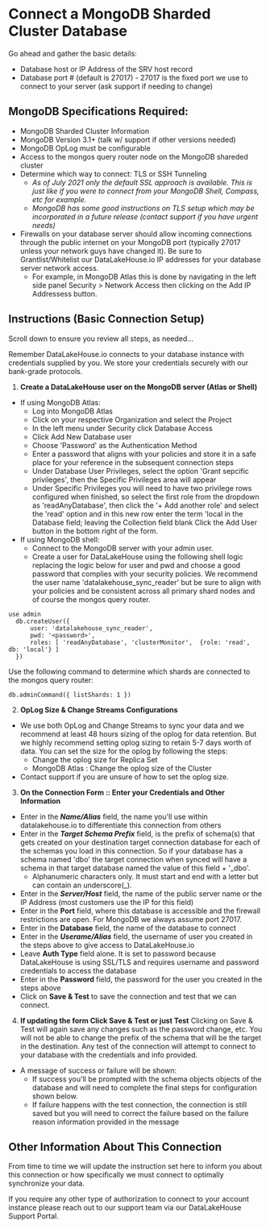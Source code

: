 # Connect a MongoDB Sharded Cluster Database

Go ahead and gather the basic details:

* Database host or IP Address of the SRV host record
* Database port # (default is 27017) - 27017 is the fixed port we use to connect to your server (ask support if needing to change)

## MongoDB Specifications Required:

* MongoDB Sharded Cluster Information
* MongoDB Version 3.1+ (talk w/ support if other versions needed)
* MongoDB OpLog must be configurable
* Access to the mongos query router node on the MongoDB shareded cluster
* Determine which way to connect: TLS or SSH Tunneling
    * *As of July 2021 only the default SSL approach is available. This is just like if you were to connect from your MongoDB Shell, Compass, etc for example.*
     * *MongoDB has some good instructions on TLS setup which may be incorporated in a future release (contact support if you have urgent needs)*
* Firewalls on your database server should allow incoming connections through the public internet on your MongoDB port (typically 27017 unless your network guys have changed it).  Be sure to Grantlist/Whitelist our DataLakeHouse.io IP addresses for your database server network access.
    * For example, in MongoDB Atlas this is done by navigating in the left side panel Security > Network Access then clicking on the Add IP Addressess button.

## Instructions (Basic Connection Setup)

Scroll down to ensure you review all steps, as needed...

Remember DataLakeHouse.io connects to your database instance with credentials supplied by you. We store your credentials securely with our bank-grade protocols.

1. **Create a DataLakeHouse user on the MongoDB server (Atlas or Shell)**
* If using MongoDB Atlas:
    * Log into MongoDB Atlas
    * Click on your respective Organization and select the Project
    * In the left menu under Security click Database Access
    * Click Add New Database user
    * Choose 'Password' as the Authentication Method
    * Enter a password that aligns with your policies and store it in a safe place for your reference in the subsequent connection steps
    * Under Database User Privileges, select the option 'Grant sepcific privileges', then the Specific Privileges area will appear
    * Under Specific Privileges you will need to have two privilege rows configured when finished, so select the first role from the dropdown as 'readAnyDatabase', then click the '+ Add another role' and select the 'read' option and in this new row enter the term 'local in the Database field; leaving the Collection field blank
Click the Add User button in the bottom right of the form.
* If using MongoDB shell:
    * Connect to the MongoDB server with your admin user.
    * Create a user for DataLakeHouse using the following shell logic replacing the logic below for user and pwd <password> and choose a good password that complies with your security policies. We recommend the user name 'datalakehouse_sync_reader' but be sure to align with your policies and be consistent across all primary shard nodes and of course the mongos query router.
```
use admin
  db.createUser({
      user: 'datalakehouse_sync_reader',
      pwd: '<password>',
      roles: [ 'readAnyDatabase', 'clusterMonitor',  {role: 'read', db: 'local'} ]
  })
```
    
Use the following command to determine which shards are connected to the mongos query router:
    
`db.adminCommand({ listShards: 1 })`
    
2. **OpLog Size & Change Streams Configurations**
* We use both OpLog and Change Streams to sync your data and we recommend at least 48 hours sizing of the oplog for data retention. But we highly recommend setting oplog sizing to retain 5-7 days worth of data.  You can set the size for the oplog by following the steps:
    * Change the oplog size for Replica Set
    * MongoDB Atlas : Change the oplog size of the Cluster
* Contact support if you are unsure of how to set the oplog size.
3. **On the Connection Form :: Enter your Credentials and Other Information**
* Enter in the ***Name/Alias*** field, the name you'll use within datalakehouse.io to differentiate this connection from others
* Enter in the ***Target Schema Prefix*** field, is the prefix of schema(s) that gets created on your destination target connection database for each of the schemas you load in this connection. So if your database has a schema named 'dbo' the target connection when synced will have a schema in that target database named the value of this field + '_dbo'.
    * Alphanumeric characters only. It must start and end with a letter but can contain an underscore(_).
* Enter in the ***Server/Host*** field, the name of the public server name or the IP Address (most customers use the IP for this field)
* Enter in the **Port** field, where this database is accessible and the firewall restrictions are open. For MongoDB we always assume port 27017.
* Enter in the **Database** field, the name of the database to connect
* Enter in the ***Userame/Alias*** field, the username of user you created in the steps above to give access to DataLakeHouse.io
* Leave **Auth Type** field alone. It is set to password because DataLakeHouse is using SSL/TLS and requires username and password credentials to access the database
* Enter in the **Password** field, the password for the user you created in the steps above
* Click on **Save & Test** to save the connection and test that we can connect.
4. **If updating the form Click Save & Test or just Test**
Clicking on Save & Test will again save any changes such as the password change, etc.  You will not be able to change the prefix of the schema that will be the target in the destination. Any test of the connection will attempt to connect to your database with the credentials and info provided.
* A message of success or failure will be shown:
    * If success you'll be prompted with the schema objects objects of the database and will need to complete the final steps for configuration shown below.
    * If failure happens with the test connection, the connection is still saved but you will need to correct the failure based on the failure reason information provided in the message
    
## Other Information About This Connection
    
From time to time we will update the instruction set here to inform you about this connection or how specifically we must connect to optimally synchronize your data.

If you require any other type of authorization to connect to your account instance please reach out to our support team via our DataLakeHouse Support Portal.

